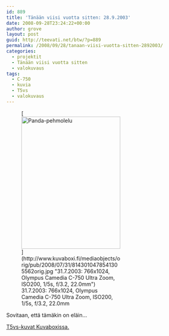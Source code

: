 ```yaml
---
id: 889
title: 'Tänään viisi vuotta sitten: 28.9.2003'
date: 2008-09-28T23:24:22+00:00
author: grove
layout: post
guid: http://teevati.net/btw/?p=889
permalink: /2008/09/28/tanaan-viisi-vuotta-sitten-2892003/
categories:
  - projektit
  - Tänään viisi vuotta sitten
  - valokuvaus
tags:
  - C-750
  - kuvia
  - T5vs
  - valokuvaus
---
```

<figure style="width: 262px" class="wp-caption aligncenter">[<img title="Panda-pehmolelu" src="http://www.kuvaboxi.fi/mediaobjects/pub/2008/07/31/8143010478541305562web_0.jpg" alt="Panda-pehmolelu" width="262" height="350" />](http://www.kuvaboxi.fi/mediaobjects/orig/pub/2008/07/31/8143010478541305562orig.jpg "31.7.2003: 766x1024, Olympus Camedia C-750 Ultra Zoom, ISO200, 1/5s, f/3.2, 22.0mm")<figcaption class="wp-caption-text">31.7.2003: 766x1024, Olympus Camedia C-750 Ultra Zoom, ISO200, 1/5s, f/3.2, 22.0mm</figcaption></figure> 

Sovitaan, että tämäkin on eläin&#8230;

[<span>T5vs-kuvat Kuvaboxissa.</span>](http://www.kuvaboxi.fi/julkinen/29poj+taavetti-btw-t5vs.html "Kuvaboxi - BTW: T5vs (Taavetti)")